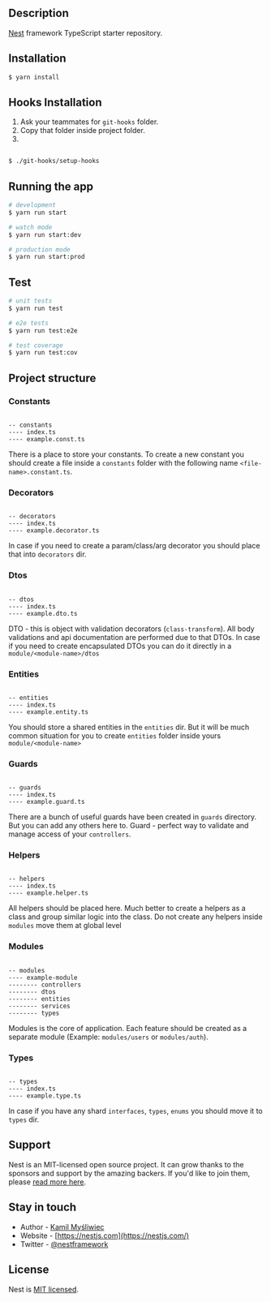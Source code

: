 ## Description

[Nest](https://github.com/nestjs/nest) framework TypeScript starter repository.

## Installation

```bash
$ yarn install
```

## Hooks Installation

1. Ask your teammates for `git-hooks` folder.
2. Copy that folder inside project folder.
3.

```bash

$ ./git-hooks/setup-hooks

```

## Running the app

```bash
# development
$ yarn run start

# watch mode
$ yarn run start:dev

# production mode
$ yarn run start:prod
```

## Test

```bash
# unit tests
$ yarn run test

# e2e tests
$ yarn run test:e2e

# test coverage
$ yarn run test:cov
```

## Project structure

### Constants

```

-- constants
---- index.ts
---- example.const.ts

```

There is a place to store your constants. To create a new constant you should create a file inside a `constants` folder with the following name `<file-name>.constant.ts`.

### Decorators

```

-- decorators
---- index.ts
---- example.decorator.ts

```

In case if you need to create a param/class/arg decorator you should place that into `decorators` dir.

### Dtos

```

-- dtos
---- index.ts
---- example.dto.ts

```

DTO - this is object with validation decorators (`class-transform`). All body validations and api documentation are performed due to that DTOs. In case if you need to create encapsulated DTOs you can do it directly in a `module/<module-name>/dtos`

### Entities

```

-- entities
---- index.ts
---- example.entity.ts

```

You should store a shared entities in the `entities` dir. But it will be much common situation for you to create `entities` folder inside yours `module/<module-name>`

### Guards

```

-- guards
---- index.ts
---- example.guard.ts

```

There are a bunch of useful guards have been created in `guards` directory. But you can add any others here to. Guard - perfect way to validate and manage access of your `controllers`.

### Helpers

```

-- helpers
---- index.ts
---- example.helper.ts

```

All helpers should be placed here. Much better to create a helpers as a class and group similar logic into the class. Do not create any helpers inside `modules` move them at global level

### Modules

```

-- modules
---- example-module
-------- controllers
-------- dtos
-------- entities
-------- services
-------- types

```

Modules is the core of application. Each feature should be created as a separate module (Example: `modules/users` or `modules/auth`).

### Types

```

-- types
---- index.ts
---- example.type.ts

```

In case if you have any shard `interfaces`, `types`, `enums` you should move it to `types` dir.

## Support

Nest is an MIT-licensed open source project. It can grow thanks to the sponsors and support by the amazing backers. If you'd like to join them, please [read more here](https://docs.nestjs.com/support).

## Stay in touch

- Author - [Kamil Myśliwiec](https://kamilmysliwiec.com)
- Website - [https://nestjs.com](https://nestjs.com/)
- Twitter - [@nestframework](https://twitter.com/nestframework)

## License

Nest is [MIT licensed](LICENSE).
